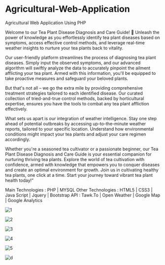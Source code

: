 # Agricultural-Web-Application
Agricultural Web Application Using PHP

Welcome to our Tea Plant Disease Diagnosis and Care Guide! 🍃 Unleash the power of knowledge as you effortlessly identify tea plant diseases based on symptoms, access effective control methods, and leverage real-time weather insights to nurture your tea plants back to vitality.

Our user-friendly platform streamlines the process of diagnosing tea plant diseases. Simply input the observed symptoms, and our advanced algorithm will swiftly analyze the data to accurately pinpoint the ailment afflicting your tea plant. Armed with this information, you'll be equipped to take proactive measures and safeguard your beloved plants.

But that's not all – we go the extra mile by providing comprehensive treatment strategies tailored to each identified disease. Our curated collection of tried-and-true control methods, backed by horticultural expertise, ensures you have the tools to combat any tea plant affliction effectively.

What sets us apart is our integration of weather intelligence. Stay one step ahead of potential outbreaks by accessing up-to-the-minute weather reports, tailored to your specific location. Understand how environmental conditions might impact your tea plants and adjust your care regimen accordingly.

Whether you're a seasoned tea cultivator or a passionate beginner, our Tea Plant Disease Diagnosis and Care Guide is your essential companion for nurturing thriving tea plants. Explore the world of tea cultivation with confidence, armed with knowledge that empowers you to conquer diseases and create an optimal environment for growth.
Join us in cultivating healthy tea plants, one click at a time. Start your journey toward vibrant tea plant health today!"

Main Technologies : PHP | MYSQL
Other Technologies : HTML5 | CSS3 | Java Script | Jquery | Bootstrap
API : Tawk.To | Open Weather | Google Map | Google Analytics

![1](https://github.com/MrTineth/Agricultural-Web-Application/assets/106744622/18cade14-69b3-4b52-a0fe-cc78c542cc54)

![2](https://github.com/MrTineth/Agricultural-Web-Application/assets/106744622/2f113c62-2717-4f71-88bd-77bb3e965f7d)

![3](https://github.com/MrTineth/Agricultural-Web-Application/assets/106744622/ec0706d4-0e12-45d8-a063-b755c61f863a)

![4](https://github.com/MrTineth/Agricultural-Web-Application/assets/106744622/becc39bc-b0cf-42a1-9677-69709eb377c4)

![5](https://github.com/MrTineth/Agricultural-Web-Application/assets/106744622/3dd0c19a-ee38-46aa-8c7d-e27131e29288)

![d](https://github.com/MrTineth/Agricultural-Web-Application/assets/106744622/61b088e0-6bfa-47c1-add3-f2a27ceb3c13)
